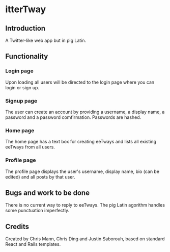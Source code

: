 # itterTway

## Introduction 
A Twitter-like web app but in pig Latin.



## Functionality

### Login page
Upon loading all users will be directed to the login page where you can login or sign up.

### Signup page
The user can create an account by providing a username, a display name, a password and a password comfirmation. Passwords are hashed.

### Home page
The home page has a text box for creating eeTways and lists all existing eeTways from all users.

### Profile page
The profile page displays the user's username, display name, bio (can be edited) and all posts by that user.



## Bugs and work to be done
There is no current way to reply to eeTways.
The pig Latin agorithm handles some punctuation imperfectly.



## Credits
Created by Chris Mann, Chris Ding and Justin Saborouh, based on standard React and Rails templates.